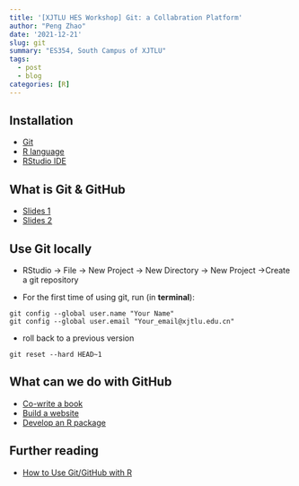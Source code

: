 ```yaml
---
title: '[XJTLU HES Workshop] Git: a Collabration Platform'
author: "Peng Zhao"
date: '2021-12-21'
slug: git
summary: "ES354, South Campus of XJTLU"
tags:
  - post
  - blog
categories: [R]
---
```


## Installation

* [Git](https://git-scm.com/)
* [R language](https://mirrors.tongji.edu.cn/CRAN/) 
* [RStudio IDE](https://www.rstudio.com/products/rstudio/download/)

## What is Git & GitHub

- [Slides 1](https://slides.com/cheukting_ho/what-is-git)
- [Slides 2](http://comet.lehman.cuny.edu/sfulakeza/su19/tpp/slides/Day%201/Git%20and%20Github%20slides.pdf)

## Use Git locally

- RStudio -> File -> New Project -> New Directory -> New Project ->Create  a git repository

- For the first time of using git, run (in **terminal**):

```
git config --global user.name "Your Name"
git config --global user.email "Your_email@xjtlu.edu.cn"
```

- roll back to a previous version

```
git reset --hard HEAD~1
```

## What can we do with GitHub

- [Co-write a book](https://github.com/XiangyunHuang/MSG-Book/commits/edition1)
- [Build a website](https://ncov2020.org/)
- [Develop an R package](https://github.com/pzhaonet/pinyin)

## Further reading

- [How to Use Git/GitHub with R](https://rfortherestofus.com/2021/02/how-to-use-git-github-with-r/)
